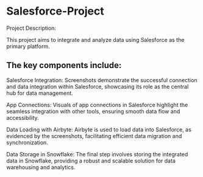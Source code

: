 # Salesforce-Project

Project Description:

This project aims to integrate and analyze data using Salesforce as the primary platform. 

## The key components include:

Salesforce Integration: Screenshots demonstrate the successful connection and data integration within Salesforce, showcasing its role as the central hub for data management.

App Connections: Visuals of app connections in Salesforce highlight the seamless integration with other tools, ensuring smooth data flow and accessibility.

Data Loading with Airbyte: Airbyte is used to load data into Salesforce, as evidenced by the screenshots, facilitating efficient data migration and synchronization.

Data Storage in Snowflake: The final step involves storing the integrated data in Snowflake, providing a robust and scalable solution for data warehousing and analytics.
